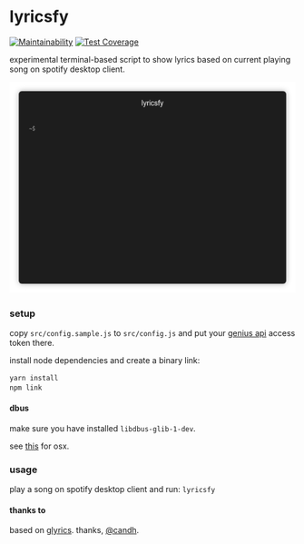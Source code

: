 # lyricsfy

[![Maintainability](https://api.codeclimate.com/v1/badges/b98ee61347c5437985fd/maintainability)](https://codeclimate.com/github/izn/lyricsfy/maintainability) [![Test Coverage](https://api.codeclimate.com/v1/badges/b98ee61347c5437985fd/test_coverage)](https://codeclimate.com/github/izn/lyricsfy/test_coverage)

experimental terminal-based script to show lyrics based on current playing song on spotify desktop client.

![Demo](https://github.com/izn/lyricsfy/blob/master/demo.gif)

### setup

copy `src/config.sample.js` to `src/config.js` and put your [genius api](https://genius.com/api-clients) access token there.

install node dependencies and create a binary link:

```sh
yarn install
npm link
```

#### dbus

make sure you have installed `libdbus-glib-1-dev`.

see [this](https://github.com/zbentley/dbus-osx-examples/tree/master/installation) for osx.

### usage

play a song on spotify desktop client and run: `lyricsfy`

#### thanks to

based on [glyrics](https://github.com/candh/glyrics). thanks, [@candh](https://github.com/candh).
